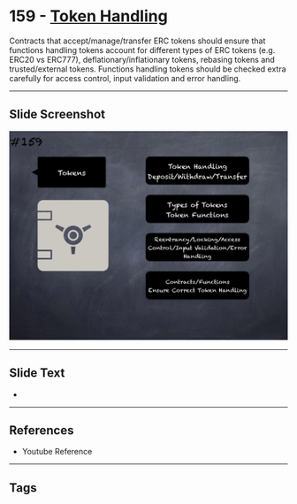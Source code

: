 # 159 - [Token Handling](Token%20Handling.md)
Contracts that accept/manage/transfer ERC tokens should ensure that functions handling tokens account for different types of ERC tokens (e.g. ERC20 vs ERC777), deflationary/inflationary tokens, rebasing tokens and trusted/external tokens. Functions handling tokens should be checked extra carefully for access control, input validation and error handling.
___
## Slide Screenshot
![0159.png](../../images/5.Pitfalls%20and%20Best%20Practices%20201/159.png)
___
## Slide Text
- 
___
## References
- Youtube Reference
___
## Tags